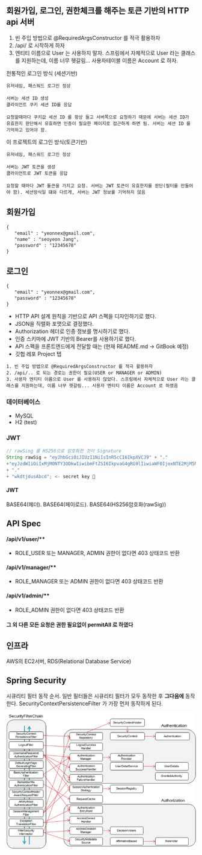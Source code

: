 ## 회원가입, 로그인, 권한체크를 해주는 토큰 기반의 HTTP api 서버

1. 빈 주입 방법으로 @RequiredArgsConstructor 를 적극 활용하자
2. /api/ 로 시작하게 하자
3. 엔티티 이름으로 User 는 사용하지 말자. 스프링에서 자체적으로 User 라는 클래스를 지원하는데, 이름 너무 헷갈림... 사용자테이블 이름은 Account 로 하자.

전통적인 로그인 방식 (세션기반)

```
유저네임, 패스워드 로그인 정상

서버는 세션 ID 생성
클라이언트 쿠키 세션 ID를 응답

요청할때마다 쿠키값 세션 ID 를 항상 들고 서버쪽으로 요청하기 때문에 서버는 세션 ID가 유효한지 판단해서 유효하면 인증이 필요한 페이지로 접근하게 하면 됨. 서버는 세션 ID 를 기억하고 있어야 함.
```

이 프로젝트의 로그인 방식(토큰기반)

```
유저네임, 패스워드 로그인 정상

서버는 JWT 토큰을 생성
클라이언트로 JWT 토큰을 응답

요청할 때마다 JWT 톹큰을 가지고 요청. 서버는 JWT 토큰이 유효한지를 판단(필터를 만들어야 함). 세션방식일 떄와 다르게, 서버는 JWT 정보를 기억하지 않음
```



## 회원가입

```
{
   "email" : "yeonnex@gmail.com",
   "name" : "seoyeon Jang",
   "password" : "12345678"
}
```



## 로그인

```
{
   "email" : "yeonnex@gmail.com",
   "password" : "12345678"
}
```



- HTTP API 설계 원칙을 기반으로 API 스펙을 디자인하기로 했다.
- JSON을 직렬화 포맷으로 결정했다.
- Authorization 헤더로 인증 정보를 명시하기로 했다.
- 인증 스키마에 JWT 기반의 Bearer를 사용하기로 했다.
- API 스펙을 프론트엔드에게 전달할 때는 (현재 README.md -> GitBook 예정)
- 깃헙 레포 Project 탭

```text
1. 빈 주입 방법으로 @RequiredArgsConstructor 를 적극 활용하자
2. /api/.. 로 되는 경로는 권한이 필요(USER or MANAGER or ADMIN)
3. 사용자 엔티티 이름으로 User 를 사용하지 않았다. 스프링에서 자체적으로 User 라는 클래스를 지원하는데, 이름 너무 헷갈림... 사용자 엔티티 이름은 Account 로 하였음
```

### 데이터베이스

- MySQL
- H2 (test)

### JWT

```java
// rawSing 를 HS256으로 암호화한 것이 Signature
String rawSig = "eyJhbGciOiJIUzI1NiIsInR5cCI6IkpXVCJ9" + "."
+"eyJzdWIiOiIxMjM0NTY3ODkwIiwibmFtZSI6IkpvaG4gRG9lIiwiaWF0IjoxNTE2MjM5MDIyfQ"
+ "."
+ "wkdtjdusAbcd"; <- secret key 🔑
```

#### JWT

BASE64(헤더).
BASE64(페이로드).
BASE64(HS256암호화(rawSig))

## API Spec

#### /api/v1/user/**  

- ROLE_USER 또는 MANAGER, ADMIN 권한이 없다면 403 상태코드 반환

#### /api/v1/manager/**

- ROLE_MANAGER 또는 ADMIN 권한이 없다면 403 상태코드 반환

#### /api/v1/admin/**

- ROLE_ADMIN 권한이 없다면 403 상태코드 반환

#### 그 외 다른 모든 요청은 권한 필요없이 permitAll 로 하였다



## 인프라

AWS의 EC2서버, RDS(Relational Database Service)

## Spring Security

시큐리티 필터 동작 순서. 일반 필터들은 시큐리티 필터가 모두 동작한 후 **그다음에** 동작한다. SecurityContextPersistenceFilter 가 가장 먼저 동작하게 된다.

![img](https://raw.githubusercontent.com/yeonnex/image-server/main/img/SecurityFilterChain2.JPG)